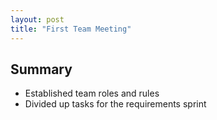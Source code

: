 ```yaml
---
layout: post
title: "First Team Meeting"
---
```


## Summary 
- Established team roles and rules
- Divided up tasks for the requirements sprint
